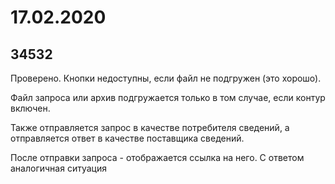 # 17.02.2020

## 34532

Проверено. 
Кнопки недоступны, если файл не подгружен (это хорошо).

Файл запроса или архив подгружается только в том случае, если контур включен.

Также отправляется запрос в качестве потребителя сведений, а отправляется ответ в качестве поставщика сведений.

После отправки запроса - отображается ссылка на него. С ответом аналогичная ситуация
